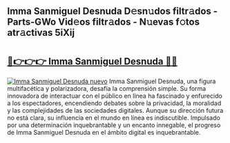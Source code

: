 ## Imma Sanmiguel Desnuda D𝚎sn𝚞dos filtr𝚊dos - Parts-GWo Vid𝚎os filtr𝚊dos - N𝚞evas f𝚘tos atr𝚊ctivas 5iXij

# <h2><a href="http://mbcxji.tromn.icu/?c=Imma+Sanmiguel+Desnuda">🔗👉👉👉 Imma Sanmiguel Desnuda 🔗🔗</a></h2>

[![Imma Sanmiguel Desnuda nuevo](https://i.imgur.com/pEAQMta.gif)](http://mbcxji.tromn.icu/?c=Imma+Sanmiguel+Desnuda)
Imma Sanmiguel Desnuda, una figura multifacética y polarizadora, desafía la comprensión simple. Su forma innovadora de interactuar con el público en línea ha fascinado y enfurecido a los espectadores, encendiendo debates sobre la privacidad, la moralidad y las complejidades de las sociedades digitales. Aunque su dirección futura no está clara, su influencia en el mundo en línea es indiscutible. Impulsado por una determinación inquebrantable y un encanto innegable, el progreso de Imma Sanmiguel Desnuda en el ámbito digital es inquebrantable.
